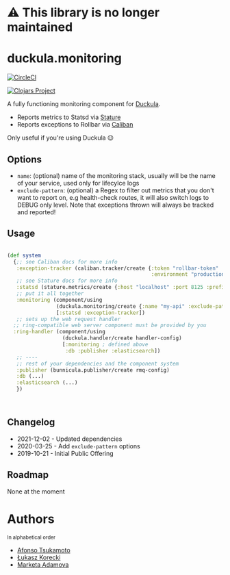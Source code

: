 # :warning: This library is no longer maintained 

# duckula.monitoring

[![CircleCI](https://circleci.com/gh/nomnom-insights/nomnom.duckula.monitoring.svg?style=svg)](https://circleci.com/gh/nomnom-insights/nomnom.duckula.monitoring)

[![Clojars Project](https://img.shields.io/clojars/v/nomnom/duckula.monitoring.svg)](https://clojars.org/nomnom/duckula.monitoring)

A fully functioning monitoring component for [Duckula](https://github.com/nomnom-insights/nomnom.duckula).

- Reports metrics to Statsd via [Stature](https://github.com/nomnom-insights/nomnom.stature)
- Reports exceptions to Rollbar via [Caliban](https://github.com/nomnom-insights/nomnom.caliban)

Only useful if you're using Duckula :wink:


## Options


- `name`: (optional) name of the monitoring stack, usually will be the name of your service, used only for lifecylce logs
- `exclude-pattern`:  (optional) a Regex  to filter out metrics that you don't want to report on, e.g health-check routes, it will also switch logs to DEBUG only level. Note that exceptions thrown will always be tracked and reported!



## Usage

```clojure

(def system
  {;; see Caliban docs for more info
   :exception-tracker (caliban.tracker/create {:token "rollbar-token"
                                               :environment "production"})
   ;; see Stature docs for more info
   :statsd (stature.metrics/create {:host "localhost" :port 8125 :prefix "duckula-test"})
   ;; put it all together
   :monitoring (component/using
                (duckula.monitoring/create {:name "my-api" :exclude-pattern #".+health-check.+"})
                [:statsd :exception-tracker])
   ;; sets up the web request handler
  ;; ring-compatible web server component must be provided by you
  :ring-handler (component/using
                  (duckula.handler/create handler-config)
                  [:monitoring ; defined above
                   :db :publisher :elasticsearch])
   ;; ----
   ;; rest of your dependencies and the component system
   :publisher (bunnicula.publisher/create rmq-config)
   :db (...)
   :elasticsearch (...)
   })




```

## Changelog


- 2021-12-02 - Updated dependencies
- 2020-03-25 - Add `exclude-pattern` options
- 2019-10-21 - Initial Public Offering

## Roadmap

None at the moment

# Authors

<sup>In alphabetical order</sup>

- [Afonso Tsukamoto](https://github.com/AfonsoTsukamoto)
- [Łukasz Korecki](https://github.com/lukaszkorecki)
- [Marketa Adamova](https://github.com/MarketaAdamova)
